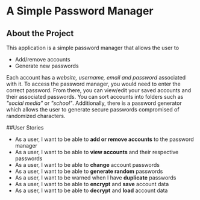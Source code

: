 
#  A Simple Password Manager

## About the Project
This application is a simple password manager that allows the user to
 - Add/remove accounts
 - Generate new passwords

Each account has a *website, username, email and password* associated with it. To access the password
manager, you would need to enter the correct password. From there, you can view/edit your saved accounts
and their associated passwords. You can sort accounts into folders such as *"social media"* or *"school"*.
Additionally, there is a password generator which allows the user to generate secure passwords compromised of randomized characters. 

##User Stories
- As a user, I want to be able to **add or remove accounts** to the password manager
- As a user, I want to be able to **view accounts** and their respective passwords
- As a user, I want to be able to **change** account passwords
- As a user, I want to be able to **generate random** passwords 
- As a user, I want to be warned when I have **duplicate** passwords
- As a user, I want to be able to **encrypt** and **save** account data
- As a user, I want to be able to **decrypt** and **load** account data






